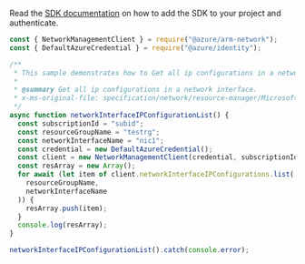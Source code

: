 Read the [SDK documentation](https://github.com/Azure/azure-sdk-for-js/blob/%40azure%2Farm-network_28.0.0/sdk/network/arm-network/README.md) on how to add the SDK to your project and authenticate.

```javascript
const { NetworkManagementClient } = require("@azure/arm-network");
const { DefaultAzureCredential } = require("@azure/identity");

/**
 * This sample demonstrates how to Get all ip configurations in a network interface.
 *
 * @summary Get all ip configurations in a network interface.
 * x-ms-original-file: specification/network/resource-manager/Microsoft.Network/stable/2021-08-01/examples/NetworkInterfaceIPConfigurationList.json
 */
async function networkInterfaceIPConfigurationList() {
  const subscriptionId = "subid";
  const resourceGroupName = "testrg";
  const networkInterfaceName = "nic1";
  const credential = new DefaultAzureCredential();
  const client = new NetworkManagementClient(credential, subscriptionId);
  const resArray = new Array();
  for await (let item of client.networkInterfaceIPConfigurations.list(
    resourceGroupName,
    networkInterfaceName
  )) {
    resArray.push(item);
  }
  console.log(resArray);
}

networkInterfaceIPConfigurationList().catch(console.error);
```
